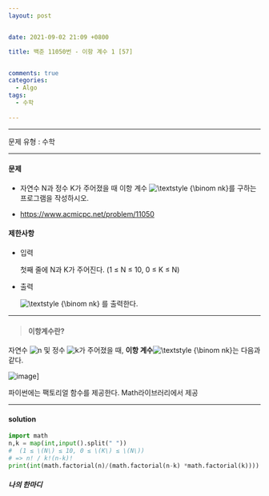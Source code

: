 ```yaml
---
layout: post


date: 2021-09-02 21:09 +0800

title: 백준 11050번 - 이항 계수 1 [57]


comments: true
categories: 
  - Algo
tags: 
  - 수학
  
---
```


---



문제 유형 : 수학

---

#### 문제

- 자연수 N과 정수 K가 주어졌을 때 이항 계수 ![\textstyle {\binom  nk}](https://wikimedia.org/api/rest_v1/media/math/render/svg/20897631d805059d3e86b791c9d6b96c0f20abf4)를 구하는 프로그램을 작성하시오.

- https://www.acmicpc.net/problem/11050

#### 제한사항

- 입력

  첫째 줄에 N과 K가 주어진다. (1 ≤ N ≤ 10, 0 ≤ K ≤ N)

- 출력

  ![\textstyle {\binom  nk}](https://wikimedia.org/api/rest_v1/media/math/render/svg/20897631d805059d3e86b791c9d6b96c0f20abf4) 를 출력한다.



---

> #### 이항계수란?

자연수 ![n](https://wikimedia.org/api/rest_v1/media/math/render/svg/a601995d55609f2d9f5e233e36fbe9ea26011b3b) 및 정수 ![k](https://wikimedia.org/api/rest_v1/media/math/render/svg/c3c9a2c7b599b37105512c5d570edc034056dd40)가 주어졌을 때, **이항 계수**![\textstyle {\binom  nk}](https://wikimedia.org/api/rest_v1/media/math/render/svg/20897631d805059d3e86b791c9d6b96c0f20abf4)는 다음과 같다.

![image](https://wikimedia.org/api/rest_v1/media/math/render/svg/af575850eec19a2efa2ac71d38c3a4c7af88bf5d)]



파이썬에는 팩토리얼 함수를 제공한다. Math라이브러리에서 제공

---

#### solution

```python
import math
n,k = map(int,input().split(" "))
#  (1 ≤ \(N\) ≤ 10, 0 ≤ \(K\) ≤ \(N\))
# => n! / k!(n-k)!
print(int(math.factorial(n)/(math.factorial(n-k) *math.factorial(k))))
```



 ##### 나의 한마디

